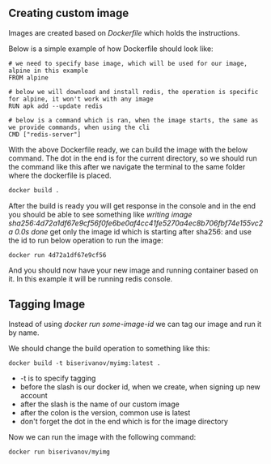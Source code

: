 ## Creating custom image

Images are created based on _Dockerfile_ which holds the instructions.

Below is a simple example of how Dockerfile should look like:

```docker
# we need to specify base image, which will be used for our image, alpine in this example
FROM alpine

# below we will download and install redis, the operation is specific for alpine, it won't work with any image
RUN apk add --update redis

# below is a command which is ran, when the image starts, the same as we provide commands, when using the cli
CMD ["redis-server"]
```

With the above Dockerfile ready, we can build the image with the below command. The dot in the end is for the current directory, so we should run the command like this after we navigate the terminal to the same folder where the dockerfile is placed.

```bash
docker build .
```

After the build is ready you will get response in the console and in the end you should be able to see something like _writing image sha256:4d72a1df67e9cf56f0fe6be0af4cc41fe5270a4ec8b706fbf74e155vc2a 0.0s done_ get only the image id which is starting after sha256: and use the id to run below operation to run the image:

```
docker run 4d72a1df67e9cf56
```

And you should now have your new image and running container based on it. In this example it will be running redis console.

## Tagging Image

Instead of using _docker run some-image-id_ we can tag our image and run it by name.

We should change the build operation to something like this:

```
docker build -t biserivanov/myimg:latest .
```

- -t is to specify tagging
- before the slash is our docker id, when we create, when signing up new account
- after the slash is the name of our custom image
- after the colon is the version, common use is latest
- don't forget the dot in the end which is for the image directory

Now we can run the image with the following command:

```
docker run biserivanov/myimg
```
